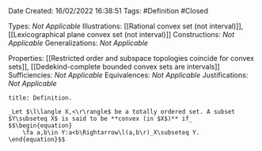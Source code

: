 <br />
<br />

Date Created: 16/02/2022 16:38:51
Tags: #Definition #Closed 

Types: _Not Applicable_
Illustrations: [[Rational convex set (not interval)]], [[Lexicographical plane convex set (not interval)]]
Constructions: _Not Applicable_
Generalizations: _Not Applicable_

Properties: [[Restricted order and subspace topologies coincide for convex sets]], [[Dedekind-complete bounded convex sets are intervals]]
Sufficiencies: _Not Applicable_
Equivalences: _Not Applicable_
Justifications: _Not Applicable_

``` ad-Definition
title: Definition.

_Let $\l\langle X,<\r\rangle$ be a totally ordered set. A subset $Y\subseteq X$ is said to be **convex (in $X$)** if_
$$\begin{equation}
    \fa a,b\in Y:a<b\Rightarrow\l(a,b\r)_X\subseteq Y.
\end{equation}$$

```
